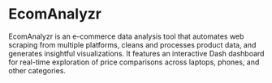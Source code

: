 # EcomAnalyzr
EcomAnalyzr is an e-commerce data analysis tool that automates web scraping from multiple platforms, cleans and processes product data, and generates insightful visualizations. It features an interactive Dash dashboard for real-time exploration of price comparisons across laptops, phones, and other categories.
